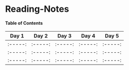 # Reading-Notes










#### Table of Contents


|Day 1     | Day 2   | Day 3    |  Day 4 |  Day 5    |
|:-----:   |:-----:  |:-----:   |:-----: |:-----:    |
|:-----:   |:-----:  |:-----:   |:-----: |:-----:    |
|:-----:   |:-----:  |:-----:   |:-----: |:-----:    |
|:-----:   |:-----:  |:-----:   |:-----: |:-----:    |
